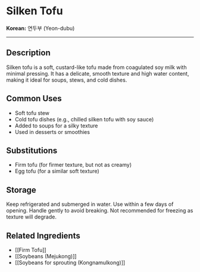 # Silken Tofu

**Korean:** 연두부 (Yeon-dubu)

---

## Description
Silken tofu is a soft, custard-like tofu made from coagulated soy milk with minimal pressing. It has a delicate, smooth texture and high water content, making it ideal for soups, stews, and cold dishes.

## Common Uses
- Soft tofu stew
- Cold tofu dishes (e.g., chilled silken tofu with soy sauce)
- Added to soups for a silky texture
- Used in desserts or smoothies

## Substitutions
- Firm tofu (for firmer texture, but not as creamy)
- Egg tofu (for a similar soft texture)

## Storage
Keep refrigerated and submerged in water. Use within a few days of opening. Handle gently to avoid breaking. Not recommended for freezing as texture will degrade.

## Related Ingredients
- [[Firm Tofu]]
- [[Soybeans (Mejukong)]]
- [[Soybeans for sprouting (Kongnamulkong)]] 